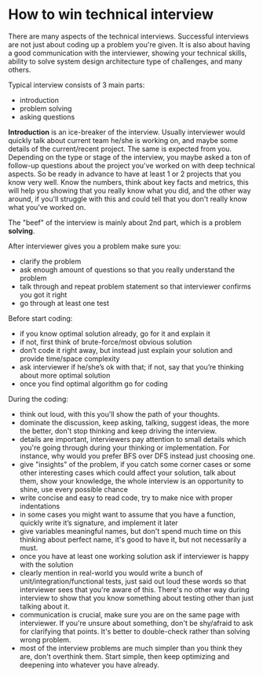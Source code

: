# How to win technical interview

There are many aspects of the technical interviews.
Successful interviews are not just about coding up a problem you're given.
It is also about having a good communication with the interviewer, showing your technical skills, ability to solve
system design architecture type of challenges, and many others.

Typical interview consists of 3 main parts:
- introduction
- problem solving
- asking questions

**Introduction** is an ice-breaker of the interview. Usually interviewer would quickly talk about current team he/she
is working on, and maybe some details of the current/recent project. The same is expected from you. Depending on the
type or stage of the interview, you maybe asked a ton of follow-up questions about the project you've worked on with
deep technical aspects. So be ready in advance to have at least 1 or 2 projects that you know very well. Know the
numbers, think about key facts and metrics, this will help you showing that you really know what you did, and the other
way around, if you'll struggle with this and could tell that you don't really know what you've worked on.

The "beef" of the interview is mainly about 2nd part, which is a problem **solving**.

After interviewer gives you a problem make sure you:
- clarify the problem
- ask enough amount of questions so that you really understand the problem
- talk through and repeat problem statement so that interviewer confirms you got it right
- go through at least one test

Before start coding:
- if you know optimal solution already, go for it and explain it
- if not, first think of brute-force/most obvious solution
- don’t code it right away, but instead just explain your solution and provide time/space complexity
- ask interviewer if he/she’s ok with that; if not, say that you’re thinking about more optimal solution
- once you find optimal algorithm go for coding

During the coding:
- think out loud, with this you'll show the path of your thoughts.
- dominate the discussion, keep asking, talking, suggest ideas, the more the better, don't stop thinking and keep
driving the interview.
- details are important, interviewers pay attention to small details which you're going through during your thinking or
implementation. For instance, why would you prefer BFS over DFS instead just choosing one.
- give "insights" of the problem, if you catch some corner cases or some other interesting cases which could affect your
solution, talk about them, show your knowledge, the whole interview is an opportunity to shine, use every possible
chance
- write concise and easy to read code, try to make nice with proper indentations
- in some cases you might want to assume that you have a function, quickly write it’s signature, and implement it later
- give variables meaningful names, but don't spend much time on this thinking about perfect name, it's good to have it,
but not necessarily a must.
- once you have at least one working solution ask if interviewer is happy with the solution
- clearly mention in real-world you would write a bunch of unit/integration/functional tests, just said out loud these
words so that interviewer sees that you're aware of this. There's no other way during interview to show that you know
something about testing other than just talking about it.
- communication is crucial, make sure you are on the same page with interviewer. If you're unsure about something, don't
be shy/afraid to ask for clarifying that points. It's better to double-check rather than solving wrong problem.
- most of the interview problems are much simpler than you think they are, don't overthink them. Start simple, then keep
optimizing and deepening into whatever you have already.

